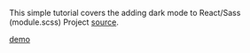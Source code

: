 This simple tutorial covers the adding dark mode to React/Sass (module.scss) Project [source](https://javascript.plainenglish.io/the-best-way-to-add-dark-mode-to-your-react-sass-project-ce3ae3bd8616).

[demo](https://vadzimka0.github.io/react-dark-mode-sass/)

